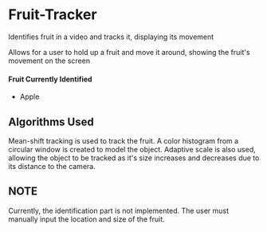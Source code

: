 # Fruit-Tracker
Identifies fruit in a video and tracks it, displaying its movement

Allows for a user to hold up a fruit and move it around, showing the fruit's movement on the screen
#### Fruit Currently Identified
* Apple




## Algorithms Used
Mean-shift tracking is used to track the fruit.  A color histogram from a circular window is created to model the object.
Adaptive scale is also used, allowing the object to be tracked as it's size increases and decreases due to its distance to the camera.

## NOTE
Currently, the identification part is not implemented.  The user must manually input the location and size of the fruit.
